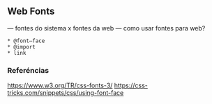 ## Web Fonts

— fontes do sistema x fontes da web
— como usar fontes para web?

    * @font—face
    * @import
    * link

### Referéncias

https://www.w3.org/TR/css-fonts-3/
https://css-tricks.com/snippets/css/using-font-face

